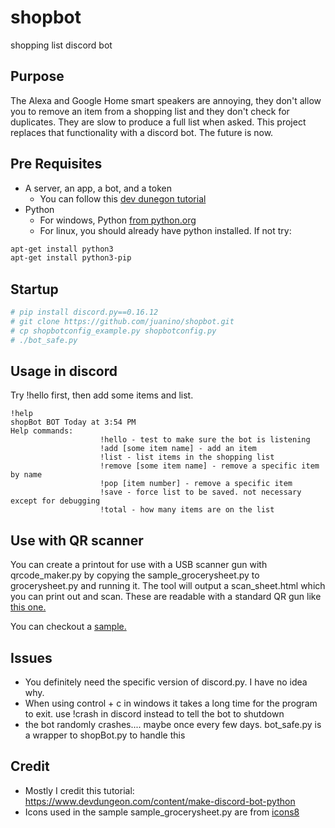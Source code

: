 # shopbot

shopping list discord bot

## Purpose

The Alexa and Google Home smart speakers are annoying, they don't allow you to remove an item from a shopping list and they don't check for duplicates.  They are slow to produce a full list when asked.  This project replaces that functionality with a discord bot.  The future is now.

## Pre Requisites

* A server, an app, a bot, and a token
  * You can follow this [dev dunegon tutorial](https://www.devdungeon.com/content/make-discord-bot-python)
* Python
  * For windows, Python [from python.org](https://www.python.org/downloads/)
  * For linux, you should already have python installed. If not try:

```bash
apt-get install python3
apt-get install python3-pip
```

## Startup

```bash
# pip install discord.py==0.16.12
# git clone https://github.com/juanino/shopbot.git
# cp shopbotconfig_example.py shopbotconfig.py
# ./bot_safe.py
```

## Usage in discord

Try !hello first, then add some items and list.

```discord
!help
shopBot BOT Today at 3:54 PM
Help commands:
                    !hello - test to make sure the bot is listening
                    !add [some item name] - add an item
                    !list - list items in the shopping list
                    !remove [some item name] - remove a specific item by name
                    !pop [item number] - remove a specific item
                    !save - force list to be saved. not necessary except for debugging
                    !total - how many items are on the list
```

## Use with QR scanner

You can create a printout for use with a USB scanner gun with qrcode_maker.py by
copying the sample_grocerysheet.py to grocerysheet.py and running it. The tool will output
a scan_sheet.html which you can print out and scan.  These are readable with a standard QR gun like
[this one.](https://www.amazon.com/Tera-Wireless-Portable-Handheld-Vibration/dp/B07M68LS2N)  

You can checkout a [sample.](scan_sheet.jpg)

## Issues

* You definitely need the specific version of discord.py.  I have no idea why.
* When using control + c in windows it takes a long time for the program to exit. use !crash in discord instead to tell the bot to shutdown
* the bot randomly crashes.... maybe once every few days. bot_safe.py is a wrapper to shopBot.py to handle this

## Credit

* Mostly I credit this tutorial: <https://www.devdungeon.com/content/make-discord-bot-python>
* Icons used in the sample sample_grocerysheet.py are from [icons8](https://icons8.com/)
